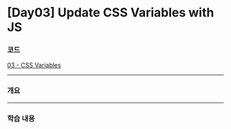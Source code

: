 # [Day03] Update CSS Variables with JS

### 코드

[03 - CSS Variables](https://github.com/bhy304/JavaScript30/tree/master/03%20-%20CSS%20Variables)

------

### 개요



------

### 학습 내용
